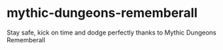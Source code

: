 # mythic-dungeons-rememberall
Stay safe, kick on time and dodge perfectly thanks to Mythic Dungeons Rememberall 

